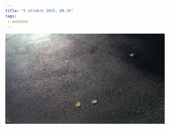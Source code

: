 ```yaml
---
title: "5 ottobre 2025, 09.26"
tags:
 - autunno
---
```


![Foglie sul selciato](images/20251005092642.jpeg)
